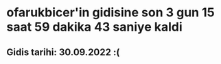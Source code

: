 # ofarukbicer'in gidisine son 3 gun 15 saat 59 dakika 43 saniye kaldi

## Gidis tarihi: 30.09.2022 :(